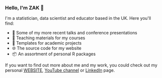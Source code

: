 ### Hello, I'm ZAK 👋

I'm a statistician, data scientist and educator based in the UK. Here you'll find:

- 💬 Some of my more recent talks and conference presentations
- 🏫 Teaching materials for my courses
- 📄 Templates for academic projects
- 🌐 The source code for my website
- 📦 An assortment of personal R packages

If you want to find out more about me and my work, you could check out my personal [WEBSITE](https://www.zakvarty.com), [YouTube channel](https://www.youtube.com/@zakvarty) or [LinkedIn](https://www.linkedin.com/in/zak-varty-b60a19b5/) page.




